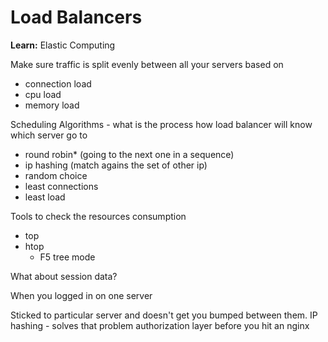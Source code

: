 # Load Balancers

**Learn:** Elastic Computing

Make sure traffic is split evenly between all your servers based on

- connection load
- cpu load
- memory load

Scheduling Algorithms - what is the process how load balancer will know which server go to

- round robin* (going to the next one in a sequence)
- ip hashing (match agains the set of other ip)
- random choice
- least connections
- least load

Tools to check the resources consumption

- top
- htop
  - F5 tree mode

What about session data?

When you logged in on one server

Sticked to particular server and doesn't get you bumped between them.
IP hashing - solves that problem
authorization layer before you hit an nginx
